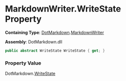 # MarkdownWriter\.WriteState Property

**Containing Type**: [DotMarkdown](../../README.md)\.[MarkdownWriter](../README.md)

**Assembly**: DotMarkdown\.dll

```csharp
public abstract WriteState WriteState { get; }
```

### Property Value

DotMarkdown\.[WriteState](../../WriteState/README.md)

